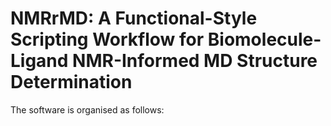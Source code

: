 # NMRrMD: A Functional-Style Scripting Workflow for Biomolecule-Ligand NMR-Informed MD Structure Determination
The software is organised as follows:
